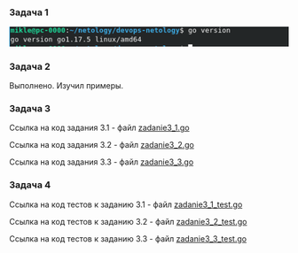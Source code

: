 ### Задача 1
![](zadanie1.png)
### Задача 2
Выполнено. Изучил примеры.
### Задача 3
Ссылка на код задания 3.1 - файл [zadanie3_1.go](./zadanie3.1/zadanie3_1.go)

Ссылка на код задания 3.2 - файл [zadanie3_2.go](./zadanie3.2/zadanie3_2.go)

Ссылка на код задания 3.3 - файл [zadanie3_3.go](./zadanie3.3/zadanie3_3.go)
### Задача 4
Ссылка на код тестов к заданию 3.1 - файл [zadanie3_1_test.go](./zadanie3.1/zadanie3_1_test.go)

Ссылка на код тестов к заданию 3.2 - файл [zadanie3_2_test.go](./zadanie3.2/zadanie3_2_test.go)

Ссылка на код тестов к заданию 3.3 - файл [zadanie3_3_test.go](./zadanie3.3/zadanie3_3_test.go)
